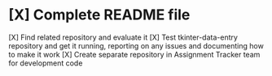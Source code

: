 # [X] Complete README file
[X] Find related repository and evaluate it
[X] Test tkinter-data-entry repository and get it running, reporting on any issues and documenting how to make it work
[X] Create separate repository in Assignment Tracker team for development code
